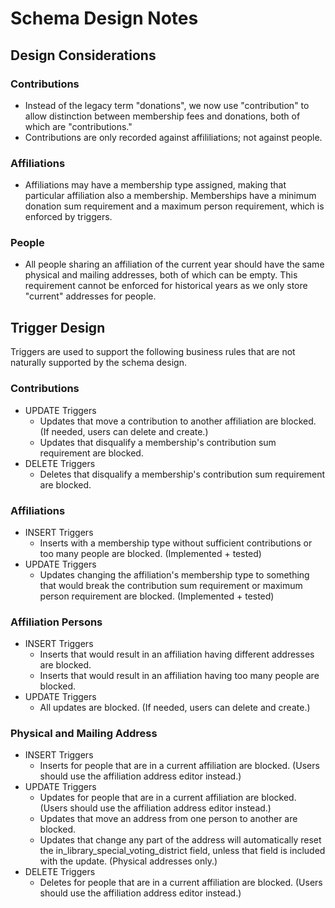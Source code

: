 # Schema Design Notes

## Design Considerations

### Contributions

* Instead of the legacy term "donations", we now use "contribution" to allow   distinction between membership fees and donations, both of which are   "contributions."
* Contributions are only recorded against affililiations; not against people.

### Affiliations

* Affiliations may have a membership type assigned, making that particular affiliation also a membership. Memberships have a minimum donation sum requirement and a maximum person requirement, which is enforced by triggers.

### People

* All people sharing an affiliation of the current year should have the same physical and mailing addresses, both of which can be empty. This requirement cannot be enforced for historical years as we only store "current" addresses for people.

## Trigger Design

Triggers are used to support the following business rules that are not naturally supported by the schema design.

### Contributions

* UPDATE Triggers
    * Updates that move a contribution to another affiliation are blocked. (If needed, users can delete and create.)
    * Updates that disqualify a membership's contribution sum requirement are blocked.
* DELETE Triggers
    * Deletes that disqualify a membership's contribution sum requirement are blocked.

### Affiliations

* INSERT Triggers
    * Inserts with a membership type without sufficient contributions or too many people are blocked. (Implemented + tested)
* UPDATE Triggers
    * Updates changing the affiliation's membership type to something that would break the contribution sum requirement or maximum person requirement are blocked. (Implemented + tested)

### Affiliation Persons

* INSERT Triggers
    * Inserts that would result in an affiliation having different addresses are blocked.
    * Inserts that would result in an affiliation having too many people are blocked.
* UPDATE Triggers
    * All updates are blocked. (If needed, users can delete and create.)

### Physical and Mailing Address

* INSERT Triggers
    * Inserts for people that are in a current affiliation are blocked. (Users should use the affiliation address editor instead.)
* UPDATE Triggers
    * Updates for people that are in a current affiliation are blocked. (Users should use the affiliation address editor instead.)
    * Updates that move an address from one person to another are blocked.
    * Updates that change any part of the address will automatically reset the in_library_special_voting_district field, unless that field is included with the update. (Physical addresses only.)
* DELETE Triggers
    * Deletes for people that are in a current affiliation are blocked. (Users should use the affiliation address editor instead.)
